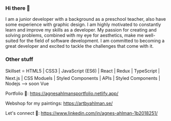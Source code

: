 ### Hi there 👋


I am a junior developer with a background as a preschool teacher, also have some experience with graphic design. I am highly motivated to constantly learn and improve my skills as a developer. My passion for creating and solving problems, combined with my eye for aesthetics, make me well-suited for the field of software development. I am committed to becoming a great developer and excited to tackle the challenges that come with it.


### Other stuff


Skillset ⭐ HTML5 | CSS3 | JavaScript (ES6) | React | Redux | TypeScript | Next.js | CSS Moduels | Styled Components | APIs | Styled Components | Nodejs
--> soon Vue

Portfolio 🎨: https://agnesahlmansportfolio.netlify.app/

Webshop for my paintings: https://artbyahlman.se/

Let's connect 🤝: https://www.linkedin.com/in/agnes-ahlman-1b2018251/
